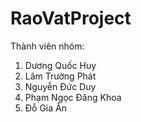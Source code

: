 # RaoVatProject
Thành viên nhóm:
1. Dương Quốc Huy
2. Lâm Trường Phát
3. Nguyễn Đức Duy
4. Phạm Ngọc Đăng Khoa
5. Đỗ Gia Ân

